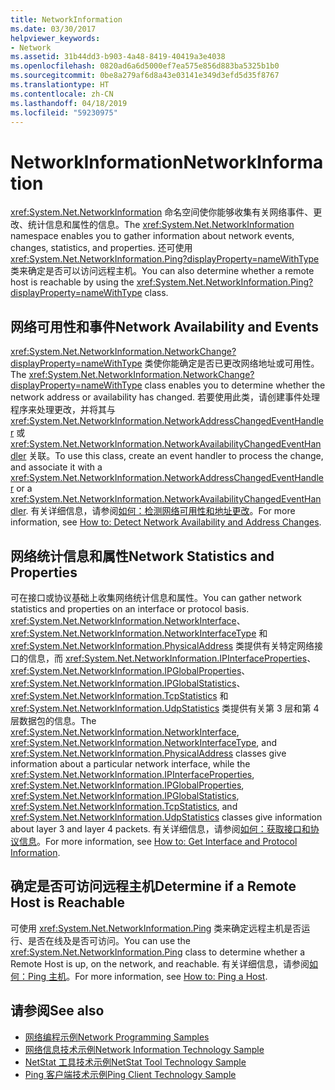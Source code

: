```yaml
---
title: NetworkInformation
ms.date: 03/30/2017
helpviewer_keywords:
- Network
ms.assetid: 31b44dd3-b903-4a48-8419-40419a3e4038
ms.openlocfilehash: 0820ad6a6d5000ef7ea575e856d883ba5325b1b0
ms.sourcegitcommit: 0be8a279af6d8a43e03141e349d3efd5d35f8767
ms.translationtype: HT
ms.contentlocale: zh-CN
ms.lasthandoff: 04/18/2019
ms.locfileid: "59230975"
---
```

# <a name="networkinformation"></a><span data-ttu-id="7dba5-102">NetworkInformation</span><span class="sxs-lookup"><span data-stu-id="7dba5-102">NetworkInformation</span></span>
<span data-ttu-id="7dba5-103"><xref:System.Net.NetworkInformation> 命名空间使你能够收集有关网络事件、更改、统计信息和属性的信息。</span><span class="sxs-lookup"><span data-stu-id="7dba5-103">The <xref:System.Net.NetworkInformation> namespace enables you to gather information about network events, changes, statistics, and properties.</span></span> <span data-ttu-id="7dba5-104">还可使用 <xref:System.Net.NetworkInformation.Ping?displayProperty=nameWithType> 类来确定是否可以访问远程主机。</span><span class="sxs-lookup"><span data-stu-id="7dba5-104">You can also determine whether a remote host is reachable by using the <xref:System.Net.NetworkInformation.Ping?displayProperty=nameWithType> class.</span></span>  
  
## <a name="network-availability-and-events"></a><span data-ttu-id="7dba5-105">网络可用性和事件</span><span class="sxs-lookup"><span data-stu-id="7dba5-105">Network Availability and Events</span></span>  
 <span data-ttu-id="7dba5-106"><xref:System.Net.NetworkInformation.NetworkChange?displayProperty=nameWithType> 类使你能确定是否已更改网络地址或可用性。</span><span class="sxs-lookup"><span data-stu-id="7dba5-106">The <xref:System.Net.NetworkInformation.NetworkChange?displayProperty=nameWithType> class enables you to determine whether the network address or availability has changed.</span></span> <span data-ttu-id="7dba5-107">若要使用此类，请创建事件处理程序来处理更改，并将其与 <xref:System.Net.NetworkInformation.NetworkAddressChangedEventHandler> 或 <xref:System.Net.NetworkInformation.NetworkAvailabilityChangedEventHandler> 关联。</span><span class="sxs-lookup"><span data-stu-id="7dba5-107">To use this class, create an event handler to process the change, and associate it with a <xref:System.Net.NetworkInformation.NetworkAddressChangedEventHandler> or a <xref:System.Net.NetworkInformation.NetworkAvailabilityChangedEventHandler>.</span></span> <span data-ttu-id="7dba5-108">有关详细信息，请参阅[如何：检测网络可用性和地址更改](../../../docs/framework/network-programming/how-to-detect-network-availability-and-address-changes.md)。</span><span class="sxs-lookup"><span data-stu-id="7dba5-108">For more information, see [How to: Detect Network Availability and Address Changes](../../../docs/framework/network-programming/how-to-detect-network-availability-and-address-changes.md).</span></span>  
  
## <a name="network-statistics-and-properties"></a><span data-ttu-id="7dba5-109">网络统计信息和属性</span><span class="sxs-lookup"><span data-stu-id="7dba5-109">Network Statistics and Properties</span></span>  
 <span data-ttu-id="7dba5-110">可在接口或协议基础上收集网络统计信息和属性。</span><span class="sxs-lookup"><span data-stu-id="7dba5-110">You can gather network statistics and properties on an interface or protocol basis.</span></span> <span data-ttu-id="7dba5-111"><xref:System.Net.NetworkInformation.NetworkInterface>、<xref:System.Net.NetworkInformation.NetworkInterfaceType> 和 <xref:System.Net.NetworkInformation.PhysicalAddress> 类提供有关特定网络接口的信息，而 <xref:System.Net.NetworkInformation.IPInterfaceProperties>、<xref:System.Net.NetworkInformation.IPGlobalProperties>、<xref:System.Net.NetworkInformation.IPGlobalStatistics>、<xref:System.Net.NetworkInformation.TcpStatistics> 和 <xref:System.Net.NetworkInformation.UdpStatistics> 类提供有关第 3 层和第 4 层数据包的信息。</span><span class="sxs-lookup"><span data-stu-id="7dba5-111">The <xref:System.Net.NetworkInformation.NetworkInterface>, <xref:System.Net.NetworkInformation.NetworkInterfaceType>, and <xref:System.Net.NetworkInformation.PhysicalAddress> classes give information about a particular network interface, while the <xref:System.Net.NetworkInformation.IPInterfaceProperties>, <xref:System.Net.NetworkInformation.IPGlobalProperties>, <xref:System.Net.NetworkInformation.IPGlobalStatistics>, <xref:System.Net.NetworkInformation.TcpStatistics>, and <xref:System.Net.NetworkInformation.UdpStatistics> classes give information about layer 3 and layer 4 packets.</span></span> <span data-ttu-id="7dba5-112">有关详细信息，请参阅[如何：获取接口和协议信息](../../../docs/framework/network-programming/how-to-get-interface-and-protocol-information.md)。</span><span class="sxs-lookup"><span data-stu-id="7dba5-112">For more information, see [How to: Get Interface and Protocol Information](../../../docs/framework/network-programming/how-to-get-interface-and-protocol-information.md).</span></span>  
  
## <a name="determine-if-a-remote-host-is-reachable"></a><span data-ttu-id="7dba5-113">确定是否可访问远程主机</span><span class="sxs-lookup"><span data-stu-id="7dba5-113">Determine if a Remote Host is Reachable</span></span>  
 <span data-ttu-id="7dba5-114">可使用 <xref:System.Net.NetworkInformation.Ping> 类来确定远程主机是否运行、是否在线及是否可访问。</span><span class="sxs-lookup"><span data-stu-id="7dba5-114">You can use the <xref:System.Net.NetworkInformation.Ping> class to determine whether a Remote Host is up, on the network, and reachable.</span></span> <span data-ttu-id="7dba5-115">有关详细信息，请参阅[如何：Ping 主机](../../../docs/framework/network-programming/how-to-ping-a-host.md)。</span><span class="sxs-lookup"><span data-stu-id="7dba5-115">For more information, see [How to: Ping a Host](../../../docs/framework/network-programming/how-to-ping-a-host.md).</span></span>  
  
## <a name="see-also"></a><span data-ttu-id="7dba5-116">请参阅</span><span class="sxs-lookup"><span data-stu-id="7dba5-116">See also</span></span>

- [<span data-ttu-id="7dba5-117">网络编程示例</span><span class="sxs-lookup"><span data-stu-id="7dba5-117">Network Programming Samples</span></span>](../../../docs/framework/network-programming/network-programming-samples.md)
- [<span data-ttu-id="7dba5-118">网络信息技术示例</span><span class="sxs-lookup"><span data-stu-id="7dba5-118">Network Information Technology Sample</span></span>](https://go.microsoft.com/fwlink/?LinkID=179564)
- [<span data-ttu-id="7dba5-119">NetStat 工具技术示例</span><span class="sxs-lookup"><span data-stu-id="7dba5-119">NetStat Tool Technology Sample</span></span>](https://go.microsoft.com/fwlink/?LinkID=179562)
- [<span data-ttu-id="7dba5-120">Ping 客户端技术示例</span><span class="sxs-lookup"><span data-stu-id="7dba5-120">Ping Client Technology Sample</span></span>](https://go.microsoft.com/fwlink/?LinkID=179565)
